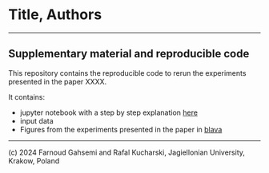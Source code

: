 # Title, Authors

---

## Supplementary material and reproducible code

This repository contains the reproducible code to rerun the experiments presented in the paper XXXX.

It contains:

* jupyter notebook with a step by step explanation [here]([link](https://github.com/Farnoud-G/MaaSSim/blob/Coevolution/docs/AAMAS-2024/csv_results_with_notebook/AAMAS_2024.ipynb))
* input data 
* Figures from the experiments presented in the paper in [blava](link)

----
(c) 2024 Farnoud Gahsemi and Rafal Kucharski, Jagiellonian University, Krakow, Poland

